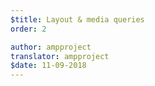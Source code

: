 ```yaml
---
$title: Layout & media queries
order: 2

author: ampproject
translator: ampproject
$date: 11-09-2018
---
```

